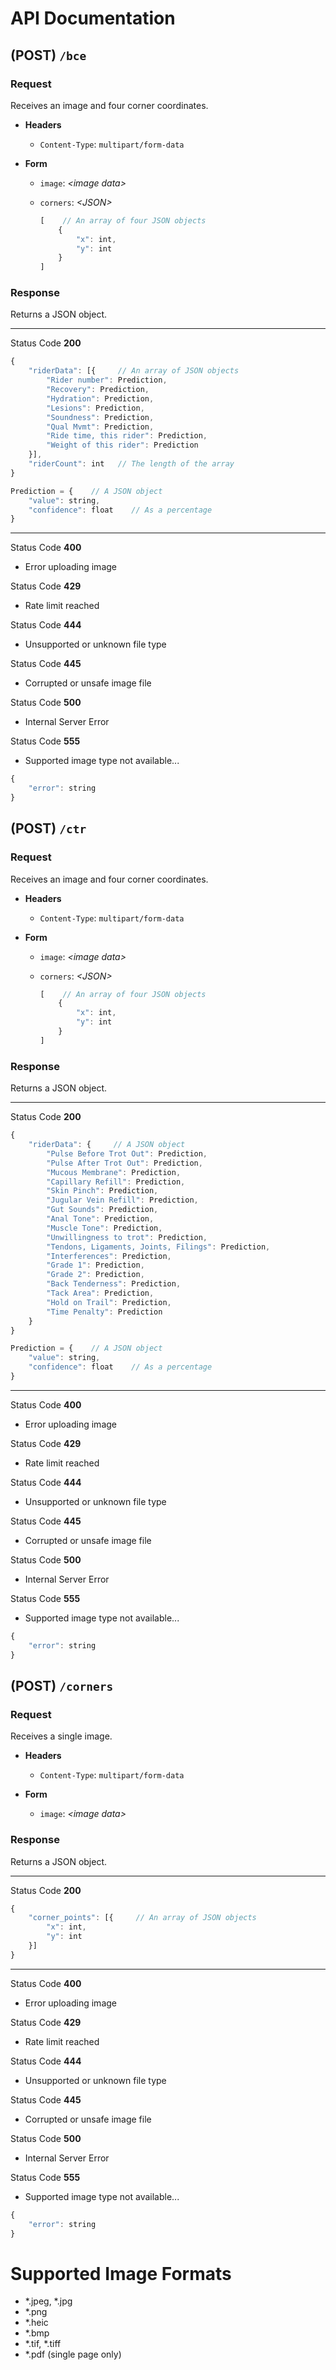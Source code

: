 # API Documentation

## (POST) `/bce`

### Request

Receives an image and four corner coordinates.

- **Headers**
    - `Content-Type`: `multipart/form-data`

- **Form**
    - `image`: *\<image data\>*
    - `corners`: *\<JSON\>*

        ```javascript
        [    // An array of four JSON objects
            {
                "x": int,
                "y": int
            }
        ]
        ```

### Response

Returns a JSON object.

___

Status Code **200**

```javascript
{
    "riderData": [{     // An array of JSON objects
        "Rider number": Prediction,
        "Recovery": Prediction,
        "Hydration": Prediction,
        "Lesions": Prediction,
        "Soundness": Prediction,
        "Qual Mvmt": Prediction,
        "Ride time, this rider": Prediction,
        "Weight of this rider": Prediction
    }],
    "riderCount": int   // The length of the array
}

Prediction = {    // A JSON object
    "value": string,
    "confidence": float    // As a percentage
}
```

___

Status Code **400**
- Error uploading image

Status Code **429**
- Rate limit reached

Status Code **444**
- Unsupported or unknown file type

Status Code **445**
- Corrupted or unsafe image file

Status Code **500**
- Internal Server Error

Status Code **555**
- Supported image type not available...

```javascript
{
    "error": string
}
```

## (POST) `/ctr`

### Request

Receives an image and four corner coordinates.

- **Headers**
    - `Content-Type`: `multipart/form-data`

- **Form**
    - `image`: *\<image data\>*
    - `corners`: *\<JSON\>*

        ```javascript
        [    // An array of four JSON objects
            {
                "x": int,
                "y": int
            }
        ]
        ```

### Response

Returns a JSON object.

___

Status Code **200**

```javascript
{
    "riderData": {     // A JSON object
        "Pulse Before Trot Out": Prediction,
        "Pulse After Trot Out": Prediction,
        "Mucous Membrane": Prediction,
        "Capillary Refill": Prediction,
        "Skin Pinch": Prediction,
        "Jugular Vein Refill": Prediction,
        "Gut Sounds": Prediction,
        "Anal Tone": Prediction,
        "Muscle Tone": Prediction,
        "Unwillingness to trot": Prediction,
        "Tendons, Ligaments, Joints, Filings": Prediction,
        "Interferences": Prediction,
        "Grade 1": Prediction,
        "Grade 2": Prediction,
        "Back Tenderness": Prediction,
        "Tack Area": Prediction,
        "Hold on Trail": Prediction,
        "Time Penalty": Prediction
    }
}

Prediction = {    // A JSON object
    "value": string,
    "confidence": float    // As a percentage
}
```

___

Status Code **400**
- Error uploading image

Status Code **429**
- Rate limit reached

Status Code **444**
- Unsupported or unknown file type

Status Code **445**
- Corrupted or unsafe image file

Status Code **500**
- Internal Server Error

Status Code **555**
- Supported image type not available...

```javascript
{
    "error": string
}
```

## (POST) `/corners`

### Request

Receives a single image.

- **Headers**
    - `Content-Type`: `multipart/form-data`

- **Form**
    - `image`: *\<image data\>*

### Response

Returns a JSON object.

___

Status Code **200**

```javascript
{
    "corner_points": [{     // An array of JSON objects
        "x": int,
        "y": int
    }]
}
```

___

Status Code **400**
- Error uploading image

Status Code **429**
- Rate limit reached

Status Code **444**
- Unsupported or unknown file type

Status Code **445**
- Corrupted or unsafe image file

Status Code **500**
- Internal Server Error

Status Code **555**
- Supported image type not available...

```javascript
{
    "error": string
}
```


# Supported Image Formats

- \*.jpeg, \*.jpg
- \*.png
- \*.heic
- \*.bmp
- \*.tif, \*.tiff
- \*.pdf (single page only)
